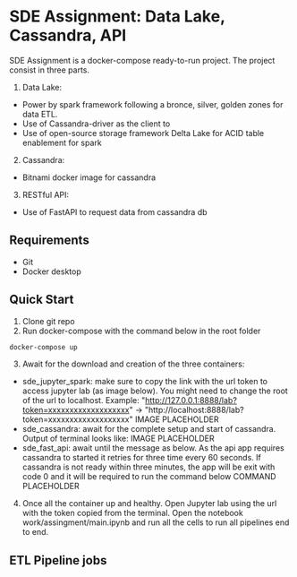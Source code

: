 # SDE Assignment: Data Lake, Cassandra, API
SDE Assignment is a docker-compose ready-to-run project. The project consist in three parts.

1. Data Lake:
- Power by spark framework following a bronce, silver, golden zones for data ETL. 
- Use of Cassandra-driver as the client to 
- Use of open-source storage framework Delta Lake for ACID table enablement for spark
2. Cassandra:
- Bitnami docker image for cassandra
3. RESTful API:
- Use of FastAPI to request data from cassandra db

## Requirements
- Git
- Docker desktop

## Quick Start

1. Clone git repo
2. Run docker-compose with the command below in the root folder
```bash
docker-compose up
```
3. Await for the download and creation of the three containers:
- sde_jupyter_spark: make sure to copy the link with the url token to access jupyter lab (as image below). You might need to change the root of the url to localhost. Example: "http://127.0.0.1:8888/lab?token=xxxxxxxxxxxxxxxxxxx" -> "http://localhost:8888/lab?token=xxxxxxxxxxxxxxxxxxx"
IMAGE PLACEHOLDER
- sde_cassandra: await for the complete setup and start of cassandra. Output of terminal looks like:
IMAGE PLACEHOLDER
- sde_fast_api: await until the message as below. As the api app requires cassandra to started it retries for three time every 60 seconds. If cassandra is not ready within three minutes, the app will be exit with code 0 and it will be required to run the command below
COMMAND PLACEHOLDER
4. Once all the container up and healthy. Open Jupyter lab using the url with the token copied from the terminal. Open the notebook work/assingment/main.ipynb and run all the cells to run all pipelines end to end. 

## ETL Pipeline jobs


